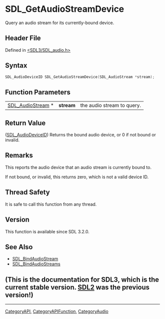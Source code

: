 # SDL_GetAudioStreamDevice

Query an audio stream for its currently-bound device.

## Header File

Defined in [<SDL3/SDL_audio.h>](https://github.com/libsdl-org/SDL/blob/main/include/SDL3/SDL_audio.h)

## Syntax

```c
SDL_AudioDeviceID SDL_GetAudioStreamDevice(SDL_AudioStream *stream);
```

## Function Parameters

|                                      |            |                            |
| ------------------------------------ | ---------- | -------------------------- |
| [SDL_AudioStream](SDL_AudioStream) * | **stream** | the audio stream to query. |

## Return Value

([SDL_AudioDeviceID](SDL_AudioDeviceID)) Returns the bound audio device, or
0 if not bound or invalid.

## Remarks

This reports the audio device that an audio stream is currently bound to.

If not bound, or invalid, this returns zero, which is not a valid device
ID.

## Thread Safety

It is safe to call this function from any thread.

## Version

This function is available since SDL 3.2.0.

## See Also

- [SDL_BindAudioStream](SDL_BindAudioStream)
- [SDL_BindAudioStreams](SDL_BindAudioStreams)


## (This is the documentation for SDL3, which is the current stable version. [SDL2](https://wiki.libsdl.org/SDL2/) was the previous version!)



----
[CategoryAPI](CategoryAPI), [CategoryAPIFunction](CategoryAPIFunction), [CategoryAudio](CategoryAudio)

